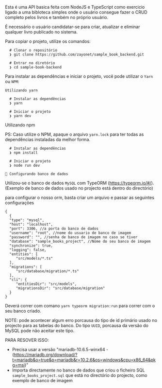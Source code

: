 Esta é uma API basica feita com NodeJS e TypeScript como exercicio ligado a uma bibloteca simples onde o usuário consegue fazer o CRUD completo pelos livros e também no próprio usuário.

É necessário o usuário candidatar-se para criar, atualizar e eliminar qualquer livro publicado no sistema.

Para copiar o projeto, utilize os comandos:
```
  # Clonar o repositório
  ❯ git clone https://github.com/zayonet/sample_book_backend.git

  # Entrar no diretório
  ❯ cd sample-book-backend
```

Para instalar as dependências e iniciar o projeto, você pode utilizar o ```Yarn``` ou ```NPM```:
```
Utilizando yarn

  # Instalar as dependências
  ❯ yarn

  # Iniciar o projeto
  ❯ yarn dev
```
Utilizando npm

PS: Caso utilize o NPM, apaque o arquivo ```yarn.lock``` para ter todas as dependências instaladas da melhor forma.
```
  # Instalar as dependências
  ❯ npm install

  # Iniciar o projeto
  ❯ node run dev

🚀 Configurando banco de dados
```
Utilizou-se o banco de dados ```MySQL``` com TypeORM (https://typeorm.io/#/). (Exemplo de banco de dados usado no projecto está dentro do directório) 

para configurar o nosso orm, basta criar um arquivo e passar as seguintes configurações
```
{
  {
  "type": "mysql",
  "host": "localhost",
  "port": 3306, //a porta do banco de dados 
  "username": "root", //nome do usuario de banco de imagem
  "password": "", //senha de banco de imagem no caso se tiver
  "database": "sample_books_project", //Nome do seu banco de imagem
  "synchronize": true,
  "logging": false,
  "entities": [
     "src/models/*.ts"
  ],
  "migrations": [
     "src/database/migration/*.ts"
  ],
  "cli": {
     "entitiesDir": "src/models",
     "migrationsDir": "src/database/migration"
  }
}
```
Deverá correr com comano ```yarn typeorm migration:run``` para correr com o seu banco criado.

NOTE: pode acontecer algum erro porcausa do tipo de id primário usado no projecto para as tabelas do banco. Do tipo ```UUID```, porcausa da versão do MySQL pode não aceitar este tipo. 

PARA RESOVER ISSO:
- Precisa usar a versão "mariadb-10.6.5-winx64 - (https://mariadb.org/download/?t=mariadb&o=true&p=mariadb&r=10.2.6&os=windows&cpu=x86_64&pkg=msi)"
- Importa directamente no banco de dados que criou o ficheiro SQL ```sample_books_project.sql``` que está no directório do projecto, como exemplo de banco de imagem
